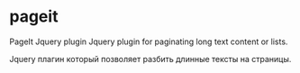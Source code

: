 # pageit
PageIt Jquery plugin
Jquery plugin for paginating long text content or lists.

Jquery плагин который позволяет разбить длинные тексты на страницы.
